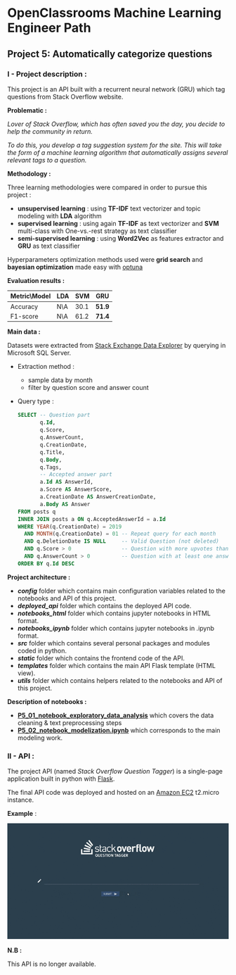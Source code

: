 # OpenClassrooms Machine Learning Engineer Path

## Project 5: Automatically categorize questions

### I - Project description :

This project is an API built with a recurrent neural network (GRU) which tag questions from Stack Overflow website.

**Problematic :**

_Lover of Stack Overflow, which has often saved you the day, you decide to help the community in return._

_To do this, you develop a tag suggestion system for the site. This will take the form of a machine learning algorithm that automatically assigns several relevant tags to a question._


**Methodology :**

Three learning methodologies were compared in order to pursue this project :
- **unsupervised learning** : using **TF-IDF** text vectorizer and topic modeling with **LDA** algorithm
- **supervised learning** : using again **TF-IDF** as text vectorizer and **SVM** multi-class with One-vs.-rest strategy as text classifier
- **semi-supervised learning** : using **Word2Vec** as features extractor and **GRU** as text classifier

Hyperparameters optimization methods used were **grid search** and **bayesian
 optimization** made easy with [optuna](https://optuna.org/)

**Evaluation results :**

|  Metric\Model   | LDA | SVM |  GRU  |
| --------------  | --- | ----- | ----- |
|    Accuracy     | N\A |  30.1 |  **51.9** |
|    F1-score     | N\A |  61.2 |  **71.4** |



**Main data :**

Datasets were extracted from [Stack Exchange Data Explorer](https://data.stackexchange.com/stackoverflow/query/new) by querying in Microsoft SQL Server.

- Extraction method :
    - sample data by month
    - filter by question score and answer count

- Query type :
    ```sql
    SELECT -- Question part
           q.Id,
           q.Score,
           q.AnswerCount,
           q.CreationDate,
           q.Title,
           q.Body,
           q.Tags,
           -- Accepted answer part
           a.Id AS AnswerId,
           a.Score AS AnswerScore,
           a.CreationDate AS AnswerCreationDate,
           a.Body AS Answer
    FROM posts q
    INNER JOIN posts a ON q.AcceptedAnswerId = a.Id
    WHERE YEAR(q.CreationDate) = 2019
      AND MONTH(q.CreationDate) = 01 -- Repeat query for each month
      AND q.DeletionDate IS NULL     -- Valid Question (not deleted)
      AND q.Score > 0                -- Question with more upvotes than downvotes  
      AND q.AnswerCount > 0          -- Question with at least one answer
    ORDER BY q.Id DESC
    ```

**Project architecture :**

- **_config_** folder which contains main configuration variables related to the notebooks and API of this project.
- **_deployed_api_** folder which contains the deployed API code.
- **_notebooks_html_** folder which contains jupyter notebooks in HTML format.
- **_notebooks_ipynb_** folder which contains jupyter notebooks in .ipynb format.
- **_src_** folder which contains several personal packages and modules coded in python.
- **_static_** folder which contains the frontend code of the API.
- **_templates_** folder which contains the main API Flask template (HTML view).
- **_utils_** folder which contains helpers related to the notebooks and API of this project.

**Description of notebooks :**

- **[P5_01_notebook_exploratory_data_analysis](https://github.com/4D1L-PY/Portfolio/blob/main/OC-MLE/StackOverflow-Question-Tagger/notebooks_ipynb/P5_01_notebook_exploratory_data_analysis.ipynb)** which covers the data cleaning & text preprocessing steps
- **[P5_02_notebook_modelization.ipynb](https://github.com/4D1L-PY/Portfolio/blob/main/OC-MLE/StackOverflow-Question-Tagger/notebooks_ipynb/P5_02_modelization.ipynb)** which corresponds to the main modeling work.

### II - API :

The project API (named _Stack Overflow Question Tagger_) is a single-page application built in python with [Flask](https://flask.palletsprojects.com/en/1.1.x/).

The final API code was deployed and hosted on an [Amazon EC2](https://aws.amazon.com/ec2/?nc1=h_ls&ec2-whats-new.sort-by=item.additionalFields.postDateTime&ec2-whats-new.sort-order=desc) t2.micro instance.



**Example** :

![](static/img/app_demo.gif)

**N.B :**

This API is no longer available.

<!-- **Try it :**

Click on the following link to try this API :
[Stack Overflow Question Tagger](http://15.237.104.16:8080/) -->
